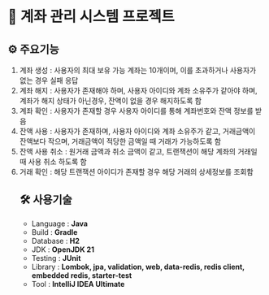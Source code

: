 # 📝 계좌 관리 시스템 프로젝트

## ⚙ 주요기능
<ol>
  <li>계좌 생성 : 사용자의 최대 보유 가능 계좌는 10개이며, 이를 초과하거나 사용자가 없는 경우 실패 응답</li>
  <li>계좌 해지 : 사용자가 존재해야 하며, 사용자 아이디와 계좌 소유주가 같아야 하며, 계좌가 해지 상태가 아닌경우, 잔액이 없을 경우 해지하도록 함</li>
  <li>계좌 확인 : 사용자가 존재할 경우 사용자 아이디를 통해 계좌번호와 잔액 정보를 받음</li>
  <li>잔액 사용 : 사용자가 존재하며, 사용자 아이디와 계좌 소유주가 같고, 거래금액이 잔액보다 작으며, 거래금액이 적당한 금액일 때 거래가 가능하도록 함</li>
  <li>잔액 사용 취소 : 원거래 금액과 취소 금액이 같고, 트랜잭션이 해당 계좌의 거래일 때 사용 취소 하도록 함</li>
  <li>거래 확인 : 해당 트랜잭션 아이디가 존재할 경우 해당 거래의 상세정보를 조회함</li>

## 🛠 사용기술
<ul>
  <li>Language : <strong>Java</strong></li>
  <li>Build : <strong>Gradle</strong></li>
  <li>Database : <strong>H2</strong></li>
  <li>JDK : <strong>OpenJDK 21</strong></li>
  <li>Testing : <strong>JUnit</strong></li>
  <li>Library : <strong>Lombok, jpa, validation, web, data-redis, redis client, embedded redis, starter-test</strong></li>
  <li>Tool : <strong>IntelliJ IDEA Ultimate</strong></li>
</ul>
